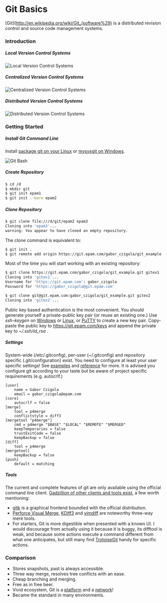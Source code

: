 # Git Basics #

[Git](http://en.wikipedia.org/wiki/Git_(software%29) is a distributed revision control and source code management systems.

### Introduction ###

##### Local Version Control Systems #####
![Local Version Control Systems](http://git-scm.com/figures/18333fig0101-tn.png "Local Version Control Systems")

##### Centralized Version Control Systems #####
![Centralized Version Control Systems](http://git-scm.com/figures/18333fig0102-tn.png "Centralized Version Control Systems")

##### Distributed Version Control Systems #####
![Distributed Version Control Systems](http://git-scm.com/figures/18333fig0103-tn.png "Distributed Version Control Systems")

### Getting Started ###

##### Install Git Command Line #####

Install [package git on your Linux](http://git-scm.com/download/linux) or [mysysgit on Windows](https://code.google.com/p/msysgit/downloads/list).

![Git Bash](http://johnnycode.com/assets/images/2010-07-09-my-first-day-using-git-on-windows-7/Git-Bash-Committing-Changes.png "Git Bash")

##### Create Repository #####

``` bash
$ cd /d
$ mkdir git
$ git init epam1
$ git init --bare epam2
```

##### Clone Repository #####

``` bash
$ git clone file:///d/git/epam2 epam3
Cloning into 'epam3'...
warning: You appear to have cloned an empty repository.
```

The clone command is equivalent to:
``` bash 
$ git init .
$ git remote add origin https://git.epam.com/gabor_czigola/git_example.git
```

Most of the time you will start working with an existing repository:

``` bash 
$ git clone https://git.epam.com/gabor_czigola/git_example.git gitex1
Cloning into 'gitex1'...
Username for 'https://git.epam.com': gabor_czigola
Password for 'https://gabor_czigola@git.epam.com'
```

``` bash 
$ git clone git@git.epam.com:gabor_czigola/git_example.git gitex2
Cloning into 'gitex2'...
```

Public key based authentication is the most convenient. You should generate yourself a private-public key pair (or reuse an existing one.) Use *ssh-keygen* on [Windows](https://help.github.com/articles/generating-ssh-keys#platform-windows) or [Linux](https://help.github.com/articles/generating-ssh-keys#platform-linux), or [PuTTY](http://katsande.com/using-puttygen-to-generate-ssh-private-public-keys) to create a new key pair.
Copy-paste the public key to https://git.epam.com/keys and append the private key to *~/.ssh/id_rsa* .

##### Settings #####

System-wide (/etc/.gitconfig), per-user (~/.gitconfig) and repository specific (.git/configuration) exist.
You need to configure at least your user specific settings! See [examples](http://git-scm.com/book/en/Customizing-Git-Git-Configuration) and [reference](https://www.kernel.org/pub/software/scm/git/docs/git-config.html) for more. It is advised you configure git according to your taste but be aware of project specific requirements (e.g. autocrlf.)

```
[user]
    name = Gabor Czigola
    email = gabor_czigola@epam.com
[core]
    autocrlf = false
[merge]
    tool = p4merge
    conflictstyle = diff3
[mergetool "p4merge"]
    cmd = p4merge "$BASE" "$LOCAL" "$REMOTE" "$MERGED"
    keepTemporaries = false
    trustExitCode = false
    keepBackup = false
[diff]
    tool = p4merge    
[mergetool]
    keepBackup = false
[push]
    default = matching 
```

##### Tools #####

The current and complete features of git are only available using the official command line client.
[Gadzillion of other clients and tools exist](https://git.wiki.kernel.org/index.php/InterfacesFrontendsAndTools#Graphical_Interfaces), a few worth mentioning:
* [gitk](https://www.kernel.org/pub/software/scm/git/docs/gitk.html) is a graphical frontend boundled with the official distribution.
* [Perforce Visual Merge](http://www.perforce.com/product/components/perforce-visual-merge-and-diff-tools), [KDiff3](http://kdiff3.sourceforge.net/) and [vimdiff](http://www.toofishes.net/blog/three-way-merging-git-using-vim/) are noteworthy three-way mere tools.
* For starters, Git is more digestible when presented with a known UI. I would discourage from actually using it because it is buggy, its difftool is weak, and because some actions execute a command different from what one anticipates, but still many find [TrotoiseGit](https://code.google.com/p/tortoisegit/) handy for specific actions.

### Comparison ###

* Stores snapshots, past is always accessible.
* Three way merge, resolves tree conflicts with an ease.
* Cheap branching and merging.
* Free as in free beer.
* Vivid ecosystem, Git is a [platform](http://git.epam.com) and a [network](http://github.com)!
* Became the standard in many environments.